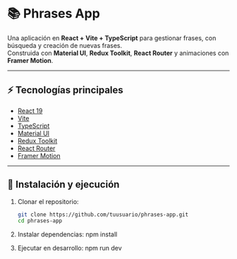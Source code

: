 # 📚 Phrases App

Una aplicación en **React + Vite + TypeScript** para gestionar frases, con búsqueda y creación de nuevas frases.  
Construida con **Material UI**, **Redux Toolkit**, **React Router** y animaciones con **Framer Motion**.

---

## ⚡ Tecnologías principales

- [React 19](https://react.dev/)
- [Vite](https://vitejs.dev/)
- [TypeScript](https://www.typescriptlang.org/)
- [Material UI](https://mui.com/)
- [Redux Toolkit](https://redux-toolkit.js.org/)
- [React Router](https://reactrouter.com/)
- [Framer Motion](https://www.framer.com/motion/)

---

## 🚀 Instalación y ejecución

1. Clonar el repositorio:

   ```bash
   git clone https://github.com/tuusuario/phrases-app.git
   cd phrases-app

   ```

2. Instalar dependencias:
   npm install

3. Ejecutar en desarrollo:
   npm run dev
